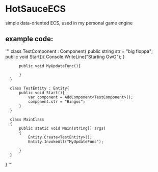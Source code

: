 # HotSauceECS
simple data-oriented ECS, used in my personal game engine

## example code:

'''
   class TestComponent : Component{
          public string str = "big floppa";
          public void Start(){
              Console.WriteLine("Starting OwO");
          }

          public void MyUpdateFunc(){

          }
      }

      class TestEntity : Entity{
          public void Start(){
              var component = AddComponent<TestComponent>();
              component.str = "Bingus";
          }
      }

      class MainClass
      {
          public static void Main(string[] args)
          {
              Entity.Create<TestEntity>();
              Entity.InvokeAll("MyUpdateFunc");

          }
      }
  }
  '''
